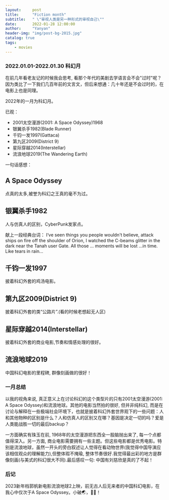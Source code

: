 ```yaml
---
layout:     post
title:      "Fiction month"
subtitle:   " \"审视人类是另一种形式的审视自己\""
date:       2022-01-28 12:00:00
author:     "Yanyan"
header-img: "img/post-bg-2015.jpg"
catalog: true
tags:
    - movies
---
```



### 2022.01.01-2022.01.30 科幻月

在前几年看老友记的时候我会思考, 看那个年代的美剧去学语言会不会"过时"呢？因为类比了一下我们几百年前的文言文，但后来想通：几十年还是不会过时的，在电影上也是同理。

2022年的一月为科幻月。

已观：
* 2001太空漫游(2001: A Space Odyssey)1968
* 银翼杀手1982(Blade Runner)
* 千钧一发1997(Gattaca)
* 第九区2009(District 9)
* 星际穿越2014(Interstellar)
* 流浪地球2019(The Wandering Earth)

一句话感想：

A Space Odyssey
---
点真的太多,被誉为科幻之王真的毫不为过。

银翼杀手1982
---

人与仿真人的区别，CyberPunk发家点。

献上一段经典台词：
I‘ve seen things you people wouldn't believe, attack ships on fire off the shoulder of Orion, I watched the C-beams glitter in the dark near the Tanah user Gate.  All those ... moments will be lost ...in time. Like tears in rain...


千钧一发1997
---
披着科幻外套的鸡汤电影。

第九区2009(District 9)
---
披着科幻外套的类“公路片”.(看的时候老想起无人区)

星际穿越2014(Interstellar)
---
披着科幻外套的商业电影,节奏和情感处理的很好。

流浪地球2019
---
中国科幻电影的里程碑, 群像刻画做的很好！


### 一月总结

以我的视角来说, 真正意义上在讨论科幻的这个类型片的只有2001太空漫游(2001: A Space Odyssey)和流浪地球。其他的电影当然拍的很好, 但并非纯科幻, 而是在讨论与解释在一些极端社会环境下，也就是披着科幻外套世界观下的一些问题：人和其他物种的区别是什么？人和仿真人的区别又在哪？基因是决定一切的吗？爱是人类能战胜一切的最后backup？

一方面确实有珠玉在前, 1968年的太空漫游把东西全一股脑抛出来了, 每一个点都值得深入。另一方面, 商业电影需要拥有一些主题。但这些电影都是优秀电影。特别是流浪地球，虽然一开头的旁白叙述让人觉得在看动物世界(我觉得中国导演应该相信观众的理解能力),但整体瑕不掩瑜, 整体节奏很好.我觉得最出彩的地方是群像刻画(与美式的科幻很大不同).最后感叹一句: 中国有刘慈欣是真的了不起！

### 后记

2023新年档郭帆新电影流浪地球2上映，前无古人后无来者的中国科幻电影，在我心中仅次于A Space Odyssey。小破🌏，🐂🍺！
